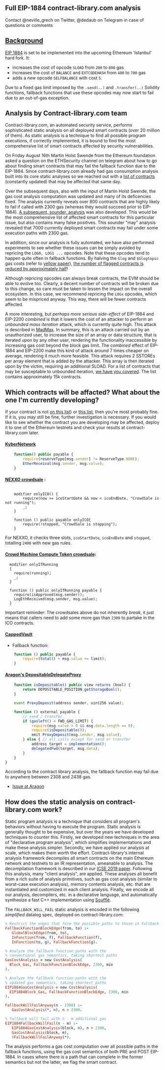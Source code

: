 ## Full EIP-1884 contract-library.com analysis

Contact @neville_grech on Twitter, @dedaub on Telegram in case of questions or comments

## [Background](https://github.com/holiman/eip-1884-security/blob/master/README.md#background)

[EIP 1884](https://eips.ethereum.org/EIPS/eip-1884) is set to be implemented into the upcoming Ethereum 'Istanbul' hard fork. It:

- increases the cost of opcode `SLOAD` from `200` to `800` gas
- increases the cost of `BALANCE` and `EXTCODEHASH` from `400` to `700` gas
- adds a new opcode `SELFBALANCE` with cost `5`.

Due to a fixed gas limit imposed by the `.send(..)` and `.transfer(..)` Solidity functions, fallback functions that
use these opcodes may now start to fail due to an out-of-gas exception.

## Analysis by Contract-library.com team
Contract-library.com, an automated security service, performs sophisticated static analysis on all deployed smart contracts (over 20 million of them). As static analysis is a technique to find all possible program executions, if correctly implemented, it is bound to find the most comprehensive list of smart contracts affected by security vulnerabilities.

On Friday August 16th Martin Holst Swende from the Ethereum foundation asked a question on the ETHSecurity channel on telegram about how to go about finding smart contracts that may fail the fallback function due to the EIP-1884. Since contract-library.com already had gas consumption analysis built into its core static analyses so we reached out with a [list of contracts](https://contract-library.com/?w=FALLBACK_WILL_FAIL) (constantly updated) that may be affected that same day.


Over the subsequent days, also with the input of Martin Holst Swende, the gas cost analysis computation was updated and many of its deficencies fixed. The analysis currently reveals over 800 contracts that are highly likely to fail if called with 2300 gas (whereas they would succeed prior to EIP-1884). [A subsequent, sounder, analysis](https://contract-library.com/?w=FALLBACK_MAY_FAIL) was also developed. This would be the most comprehensive list of affected smart contracts for this particular issue, but also contains many false positives. This sounder "may" analysis revealed that 7000 currently deployed smart contracts may fail under some execution paths with 2300 gas.

In addition, since our analysis is fully automated, we have also performed experiments to see whether these issues can be simply avoided by repricing the `LOG0, LOG1 ...` opcodes. Note that these opcodes tend to happen quite often in fallback functions. By halving the `Glog` and `$Glogtopic` gas costs (refer to [yellow paper](https://ethereum.github.io/yellowpaper/paper.pdf)), [the number of flagged contracts is reduced by approximately half](https://contract-library.com/?w=FALLBACK_WILL_FAIL%20(cheap%20LOG))!

Although repricing opcodes can always break contracts, the EVM should be able to evolve too. Clearly, a decent number of
contracts will be broken due to this change, so care must be taken to lessen the impact on the overall ecosystem.
In this case, we recommend repricing the `LOGx` opcodes, which seem to be mispriced anyway. This way, there will be
fewer contracts affected.

A more interesting, but *perhaps more serious side-effect* of EIP-1884 and EIP-2200 *combined* is that it lowers the cost of an attacker to perform an *unbounded mass iteration* attack, which is currently quite high. This attack is described in [MadMax](https://www.nevillegrech.com/assets/pdf/madmax-oopsla18.pdf). In summary, this is an attack carried out by an unauthorized user, to increase the size of an array or data structure, that is iterated upon by any other user, rendering the functionality inaccessible by increasing gas cost beyond the block gas limit. The *combined* effect of EIP-1884 and EIP-2200 make this kind of attack around 7 times cheaper on average, rendering it much more feasible. This attack requires 2 SSTOREs per array element that is added by the attacker. This array is then iterated upon by the victim, requiring an additional SLOAD. For a list of contracts that may be susceptable to unbounded iteration, [we have you covered](https://contract-library.com/?w=DoS%20(Unbounded%20Operation)). The list contains approximately 15k contracts.

## Which contracts will be affacted? What about the one I'm currently developing?
If your contract is not [on this list](https://contract-library.com/?w=FALLBACK_MAY_FAIL)) or [this list](https://contract-library.com/?w=DoS%20(Unbounded%20Operation)), then you're most probably fine. If it is, you may still be fine, further investigation is necessary. If you would like to see whether the contract you are developing may be affected, deploy it to one of the Ethereum testnets and check your results at contract-library.com later.

#### [KyberNetwork](https://contract-library.com/contracts/Ethereum/0x9ae49c0d7f8f9ef4b864e004fe86ac8294e20950)
```js
    function() public payable {
        require(reserveType[msg.sender] != ReserveType.NONE);
        EtherReceival(msg.sender, msg.value);
    }
```
#### [NEXXO crowdsale](https://contract-library.com/contracts/Ethereum/0x2c7fa71e31c0c6bb9f21fc3c098ac2c53f8598cc) :

```

    modifier onlyICO() {
        require(now >= icoStartDate && now < icoEndDate, "CrowdSale is not running");
        _;
    }

    function () public payable onlyICO{
        require(!stopped, "CrowdSale is stopping");
    }

```
For NEXXO, it checks three slots, `icoStartDate`, `icoEndDate` and `stopped`, totalling `2400` with new gas rules. 


#### [Crowd Machine Compute Token crowdsale](https://contract-library.com/contracts/Ethereum/0x5fe56cb82b3d88b6e37d3a9dba8f5b40b28dda7e):
```
  modifier onlyIfRunning
  {
    require(running);
    _;
  }

  function () public onlyIfRunning payable {
    require(isApproved(msg.sender));
    LogEthReceived(msg.sender, msg.value);
  }

```
Important reminder: The crowdsales above do not inherently _break_, it just means that callers need to add some more gas than `2300` to partake in the ICO contracts. 


#### [CappedVault](https://contract-library.com/contracts/Ethereum/0x91b9d2835ad914bc1dcfe09bd1816febd04fd689)
- Fallback function:
```js
    function () public payable {
        require(total() + msg.value <= limit);
    }
```


#### [Aragon's DepositableDelegateProxy](https://contract-library.com/contracts/Ethereum/0x0a74d136fafed0f8d58ce4b7307283695ec7a0b6)
```js
    function isDepositable() public view returns (bool) {
        return DEPOSITABLE_POSITION.getStorageBool();
    }

    event ProxyDeposit(address sender, uint256 value);

    function () external payable {
        // send / transfer
        if (gasleft() < FWD_GAS_LIMIT) {
            require(msg.value > 0 && msg.data.length == 0);
            require(isDepositable());
            emit ProxyDeposit(msg.sender, msg.value);
        } else { // all calls except for send or transfer
            address target = implementation();
            delegatedFwd(target, msg.data);
        }
    }
}
```
According to the contract library analysis, the fallback function may fail due to anywhere between 2308 and 2438 gas.
- [Issue at Aragon](https://github.com/aragon/aragonOS/issues/549)

## How does the static analysis on contract-library.com work?

Static program analysis is a technique that considers all program's behaviors without having to execute the program. Static analysis is generally thought to be expensive, but over the years we have developed techniques to counter this. Firstly, we developed new techniques in the area of "declarative program analysis", which simplifies implementations and make these analysis simpler. Secondly, we have applied our analysis at scale, which makes them worth the effort. Contract-library's internal analysis framework decompiles all smart contracts on the main Ethereum network and testnets to an IR representation, ameanable to analysis. The decompilation framework is described in our [ICSE 2019 paper](https://www.nevillegrech.com/assets/pdf/gigahorse-icse.pdf). Following this analysis, many "client analysis", are applied. These analyses all benefit from a rich suite of analysis primitives, such as gas cost analysis (similar to worst-case execution analysis), memory contents analysis, etc. that are instantiated and customized in each client analysis. Finally, we encode all our analysis, decompilers, etc. in a declarative language, and automatically synthesize a fast C++ implementation using [Soufflé](https://souffle-lang.github.io/).

The `FALLBACK_WILL_FAIL` static analysis is encoded in the following *simplified* datalog spec, deployed on contract-library.com:

```prolog
% Restrict the edges that form the possible paths to those in fallback functions
FallbackFunctionBlockEdge(from, to) :-
   GlobalBlockEdge(from, to), 
   InFunction(from, f), FallbackFunction(f),
   InFunction(to, g), FallbackFunction(g).

% Analyze the fallback function paths with the
% conventional gas semantics, taking shortest paths
GasCostAnalysis = new CostAnalysis(
  Block_Gas, FallbackFunctionBlockEdge, 2300, min
).

% Analyze the fallback function paths with the
% updated gas semantics, taking shortest paths
EIP1884GasCostAnalysis = new CostAnalysis(
  EIP1884Block_Gas, FallbackFunctionBlockEdge, 2300, min
).

FallbackWillFailAnyway(n - 2300) :-
   GasCostAnalysis(*, n), n > 2300.

% fallback will fail with n - m additional gas
EIP1884FallbackWillFail(n - m) :-
   EIP1884GasCostAnalysis(block, n), n > 2300,
   GasCostAnalysis(block, m),
   !FallbackWillFailAnyway(*).
``` 

The analysis performs a gas cost computation over all possible paths in the fallback functions, using the gas cost semantics of both PRE and POST EIP-1884. In cases where there is a path that can complete in the former semantics but not the latter, we flag the smart contract.
